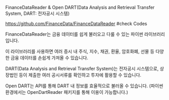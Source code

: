 FinanceDataReader & Open DART(Data Analysis and Retrieval Transfer System, DART: 전자공시 시스템)

https://github.com/FinanceData/FinanceDataReader #check Codes

FinanceDataReader는 금융 데이터를 쉽게 불러오고 다룰 수 있는 파이썬 라이브러리입니다. 

이 라이브러리를 사용하면 여러 증시 내 주식, 지수, 채권, 환율, 암호화폐, 선물 등 다양한 금융 데이터를 손쉽게 가져올 수 있습니다.

DART(Data Analysis and Retrieval Transfer System)는 전자공시 시스템으로, 상장법인 등이 제출한 여러 공시서류를 확인하고 투자에 활용할 수 있습니다.

Open DART는 API를 통해 DART 내 정보를 효율적으로 불러올 수 있습니다. (파이썬 환경에서는 OpenDartReader 패키지를 통해 이용이 가능합니다.)
